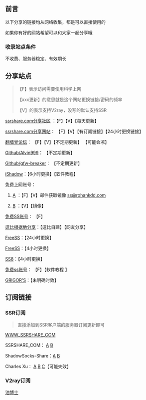 ## 前言

以下分享的链接均从网络收集，都是可以直接使用的

如果你有好的网站希望可以和大家一起分享哦

### 收录站点条件

不收费、服务器稳定、有效期长



## 分享站点

> 【F】表示访问需要使用科学上网
>
> 【xxx更新】的意思就是这个网站更换链接/密码的频率
>
> 【V】的表示支持V2ray，没写的默认支持SSR



[ssrshare.com分享社区](https://www.ssrshare.com/forums/ssr-socks-v2ray.2/) ：【F】【V】【每天更新】

[ssrshare.com分享网站](https://www.ssrtool.com/tool/free_ssr)： 【F】【V】【有订阅链接】【24小时更换链接】

[翻墙党论坛](https://fanqiangdang.com/)： 【F】【V】【不定期更新】 【可能会凉】

[Github/Alvin999](https://github.com/Alvin9999/ssr-accounts)：  【不定期更新】

[Github/gfw-breaker](https://github.com/gfw-breaker/ssr-accounts)： 【不定期更新】

[iShadow](https://us.ishadowx.net/)：【6小时更换】【软件教程】

免费上网账号：	

1. [A](https://free-ss.site/)  ：【F】【V】邮件获取镜像 ss@rohankdd.com 

2. [B](https://free-ss.tk/)  ：【V】【镜像】

[免费SS账号](https://ssr.tips/46.html#respond)： 【F】

[逗比根据地分享](https://doub.io/sszhfx/)：【逗比自建】【网友分享】

[FreeSS](https://ss.freess.org/)：【24小时更换】

[FreeSS](https://io.freess.today/)：【4小时更换】

[SS8](https://get.ss8.fun/)：【4小时更换】

[免费ss账号](https://free.yitianjianss.com/)： 【F】【软件教程 】

[GRIGOR'S](https://gdmi.weebly.com/3118523398online.html)：【未明确时效】



## 订阅链接

### SSR订阅

> 直接添加到SSR客户端的服务器订阅更新即可

[WWW_SSRSHARE_COM](https://raw.githubusercontent.com/ImLaoD/sub/master/ssrshare.com)

SSRSHARE_COM： [A](https://ssrshare.xyz/freessr) [B](https://yzzz.ml/freessr)

ShadowSocks-Share：[A](https://share-shadowsocksr.herokuapp.com/subscribe?valid=1)  [B](https://shadowsocks-share.herokuapp.com/subscribe?valid=1)

Charles Xu：	[A](https://ourssr.herokuapp.com/subscribe) [B](https://eyyy.herokuapp.com/subscribe) [C](https://shadowsocksshare.herokuapp.com/subscribe)【可能失效】



### V2ray订阅

[油博士](https://ylbsfreev2ray.netlify.com/)
